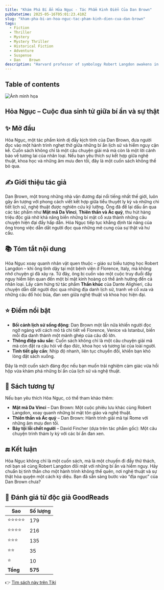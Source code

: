 ```yaml
---
title: "Khám Phá Bí Ẩn Hỏa Ngục - Tác Phẩm Kinh Điển Của Dan Brown"
pubDatetime: 2025-05-16T05:01:23.410Z
slug: "kham-pha-bi-an-hoa-nguc-tac-pham-kinh-dien-cua-dan-brown"
tags:
  - Fiction
  - Thriller
  - Mystery
  - Mystery Thriller
  - Historical Fiction
  - Adventure
  - Suspense
  - Dan    Brown
description: "Harvard professor of symbology Robert Langdon awakens in an Italian hospital, disoriented and with..."
---
```


## Table of contents 

 ![Ảnh minh họa](https://images-na.ssl-images-amazon.com/images/S/compressed.photo.goodreads.com/books/1631520306i/21794807.jpg) 

## Hỏa Ngục – Cuộc đua sinh tử giữa bí ẩn và sự thật

## ✨ Mở đầu  
Hỏa Ngục, một tác phẩm kinh dị đầy kịch tính của Dan Brown, đưa người đọc vào một hành trình nghẹt thở giữa những bí ẩn lịch sử và hiểm nguy cận kề. Cuốn sách không chỉ là một câu chuyện giải mã mà còn là một lời cảnh báo về tương lai của nhân loại. Nếu bạn yêu thích sự kết hợp giữa nghệ thuật, khoa học và những âm mưu đen tối, đây là một cuốn sách không thể bỏ qua.

## ✍️ Giới thiệu tác giả  
Dan Brown, một trong những nhà văn đương đại nổi tiếng nhất thế giới, luôn gây ấn tượng với phong cách viết kết hợp giữa tiểu thuyết ly kỳ và những chi tiết lịch sử, nghệ thuật được nghiên cứu kỹ lưỡng. Ông đã để lại dấu ấn qua các tác phẩm như **Mật mã Da Vinci**, **Thiên thần và Ác quỷ**, thu hút hàng triệu độc giả nhờ khả năng biến những bí mật cổ xưa thành những câu chuyện hiện đại đầy hấp dẫn. Hỏa Ngục tiếp tục khẳng định tài năng của ông trong việc dẫn dắt người đọc qua những mê cung của sự thật và hư cấu.

## 📚 Tóm tắt nội dung  
Hỏa Ngục xoay quanh nhân vật quen thuộc – giáo sư biểu tượng học Robert Langdon – khi ông tỉnh dậy tại một bệnh viện ở Florence, Italy, mà không nhớ chuyện gì đã xảy ra. Từ đây, ông bị cuốn vào một cuộc truy đuổi đầy nguy hiểm liên quan đến một bí mật kinh hoàng có thể ảnh hưởng đến cả nhân loại. Lấy cảm hứng từ tác phẩm **Thần khúc** của Dante Alighieri, câu chuyện dẫn dắt người đọc qua những địa danh lịch sử, tranh vẽ cổ xưa và những câu đố hóc búa, đan xen giữa nghệ thuật và khoa học hiện đại.

## ⭐ Điểm nổi bật  
- **Bối cảnh lịch sử sống động**: Dan Brown một lần nữa khiến người đọc ngỡ ngàng với cách mô tả chi tiết về Florence, Venice và Istanbul, biến mỗi địa danh thành một mảnh ghép của câu đố lớn.
- **Thông điệp sâu sắc**: Cuốn sách không chỉ là một câu chuyện giải mã mà còn đặt ra câu hỏi về đạo đức, khoa học và tương lai của loài người.
- **Tình tiết gây cấn**: Nhịp độ nhanh, liên tục chuyển đổi, khiến bạn khó lòng đặt sách xuống.

Đây là một cuốn sách đáng đọc nếu bạn muốn trải nghiệm cảm giác vừa hồi hộp vừa khám phá những bí ẩn của lịch sử và nghệ thuật.

## 📖 Sách tương tự  
Nếu bạn yêu thích Hỏa Ngục, có thể tham khảo thêm:  
- **Mật mã Da Vinci** – Dan Brown: Một cuộc phiêu lưu khác cùng Robert Langdon, xoay quanh những bí mật tôn giáo và nghệ thuật.  
- **Thiên thần và Ác quỷ** – Dan Brown: Hành trình giải mã tại Rome với những âm mưu đen tối.  
- **Bảy tội lỗi chết người** – David Fincher (dựa trên tác phẩm gốc): Một câu chuyện trinh thám ly kỳ với các bí ẩn đan xen.

## 🔚 Kết luận  
Hỏa Ngục không chỉ là một cuốn sách, mà là một chuyến đi đầy thử thách, nơi bạn sẽ cùng Robert Langdon đối mặt với những bí ẩn và hiểm nguy. Hãy chuẩn bị tinh thần cho một hành trình không thể quên, nơi nghệ thuật và sự thật hòa quyện một cách kỳ diệu. Bạn đã sẵn sàng bước vào “địa ngục” của Dan Brown chưa?


## 💖 Đánh giá từ độc giả GoodReads

| Sao    | Số lượng |
|--------|----------|
| ⭐⭐⭐⭐⭐ | 179 |
| ⭐⭐⭐⭐ | 216 |
| ⭐⭐⭐ | 135 |
| ⭐⭐ | 35 |
| ⭐ | 10 |
| **Tổng** | **575** |


👉 [Tìm sách này trên Tiki](https://tiki.vn/search?q=H%E1%BB%8Fa%20Ng%E1%BB%A5c)